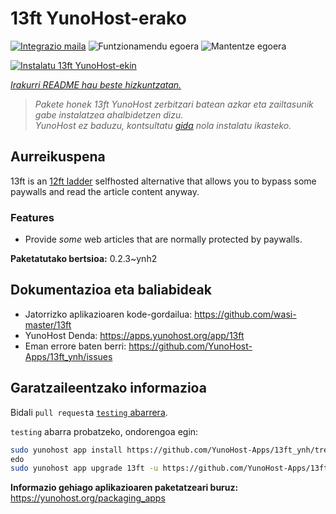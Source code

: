 <!--
Ohart ongi: README hau automatikoki sortu da <https://github.com/YunoHost/apps/tree/master/tools/readme_generator>ri esker
EZ editatu eskuz.
-->

# 13ft YunoHost-erako

[![Integrazio maila](https://dash.yunohost.org/integration/13ft.svg)](https://dash.yunohost.org/appci/app/13ft) ![Funtzionamendu egoera](https://ci-apps.yunohost.org/ci/badges/13ft.status.svg) ![Mantentze egoera](https://ci-apps.yunohost.org/ci/badges/13ft.maintain.svg)

[![Instalatu 13ft YunoHost-ekin](https://install-app.yunohost.org/install-with-yunohost.svg)](https://install-app.yunohost.org/?app=13ft)

*[Irakurri README hau beste hizkuntzatan.](./ALL_README.md)*

> *Pakete honek 13ft YunoHost zerbitzari batean azkar eta zailtasunik gabe instalatzea ahalbidetzen dizu.*  
> *YunoHost ez baduzu, kontsultatu [gida](https://yunohost.org/install) nola instalatu ikasteko.*

## Aurreikuspena

13ft is an [12ft ladder](https://12ft.io) selfhosted alternative that allows you to bypass some paywalls and read the article content anyway.

### Features
- Provide *some* web articles that are normally protected by paywalls.


**Paketatutako bertsioa:** 0.2.3~ynh2
## Dokumentazioa eta baliabideak

- Jatorrizko aplikazioaren kode-gordailua: <https://github.com/wasi-master/13ft>
- YunoHost Denda: <https://apps.yunohost.org/app/13ft>
- Eman errore baten berri: <https://github.com/YunoHost-Apps/13ft_ynh/issues>

## Garatzaileentzako informazioa

Bidali `pull request`a [`testing` abarrera](https://github.com/YunoHost-Apps/13ft_ynh/tree/testing).

`testing` abarra probatzeko, ondorengoa egin:

```bash
sudo yunohost app install https://github.com/YunoHost-Apps/13ft_ynh/tree/testing --debug
edo
sudo yunohost app upgrade 13ft -u https://github.com/YunoHost-Apps/13ft_ynh/tree/testing --debug
```

**Informazio gehiago aplikazioaren paketatzeari buruz:** <https://yunohost.org/packaging_apps>
